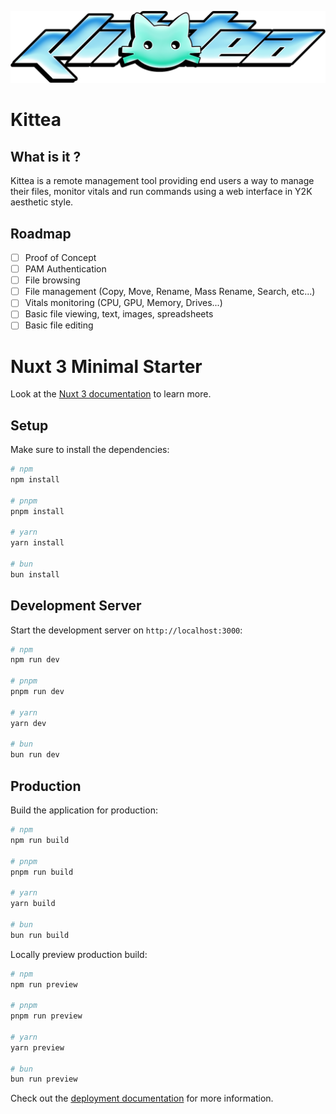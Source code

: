 ![kittea logo](/public/kittea.png)

# Kittea

## What is it ?

Kittea is a remote management tool providing end users a way to manage their files, monitor vitals and run commands using a web interface in Y2K aesthetic style.

## Roadmap

- [ ] Proof of Concept
- [ ] PAM Authentication
- [ ] File browsing
- [ ] File management (Copy, Move, Rename, Mass Rename, Search, etc...)
- [ ] Vitals monitoring (CPU, GPU, Memory, Drives...)
- [ ] Basic file viewing, text, images, spreadsheets
- [ ] Basic file editing

# Nuxt 3 Minimal Starter

Look at the [Nuxt 3 documentation](https://nuxt.com/docs/getting-started/introduction) to learn more.

## Setup

Make sure to install the dependencies:

```bash
# npm
npm install

# pnpm
pnpm install

# yarn
yarn install

# bun
bun install
```

## Development Server

Start the development server on `http://localhost:3000`:

```bash
# npm
npm run dev

# pnpm
pnpm run dev

# yarn
yarn dev

# bun
bun run dev
```

## Production

Build the application for production:

```bash
# npm
npm run build

# pnpm
pnpm run build

# yarn
yarn build

# bun
bun run build
```

Locally preview production build:

```bash
# npm
npm run preview

# pnpm
pnpm run preview

# yarn
yarn preview

# bun
bun run preview
```

Check out the [deployment documentation](https://nuxt.com/docs/getting-started/deployment) for more information.
